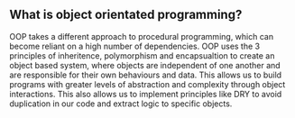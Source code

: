 ## What is object orientated programming? 
OOP takes a different approach to procedural programming, which can become reliant on a high number of dependencies. OOP uses the 3 principles of inheritence, polymorphism and encapsualtion to create an object based system, where objects are independent of one another and are responsible for their own behaviours and data. This allows us to build programs with greater levels of abstraction and complexity through object interactions. This also allows us to implement principles like DRY to avoid duplication in our code and extract logic to specific objects.